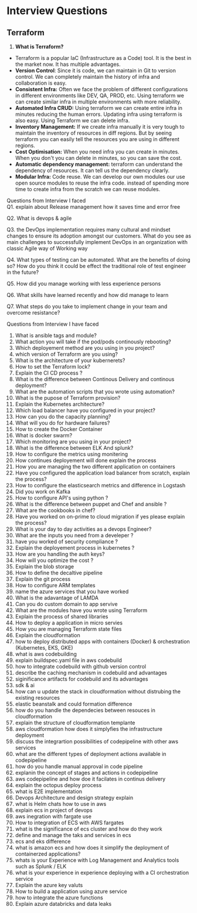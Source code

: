 # Interview Questions

## Terraform

1. **What is Terraform?**

- Terraform is a popular IaC (Infrastructure as a Code) tool. It is the best in the market now. It has multiple advantages.
- **Version Control**:
Since it is code, we can maintain in Git to version control. We can completely maintain the history of infra and collaboration is easy.
- **Consistent Infra:**
Often we face the problem of different configurations in different environments like DEV, QA, PROD, etc. Using terraform we can create similar infra in multiple environments with more reliability.
- **Automated Infra CRUD:**
Using terraform we can create entire infra in minutes reducing the human errors. Updating infra using terraform is also easy. Using Terraform we can delete infra.
- **Inventory Management:**
If we create infra manually it is very tough to maintain the inventory of resources in diff regions. But by seeing terraform you can easily tell the resources you are using in different regions.
- **Cost Optimisation:**
When you need infra you can create in minutes. When you don't you can delete in minutes, so you can save the cost.
- **Automatic dependency management:**
terraform can understand the dependency of resources. It can tell us the dependency clearly.
- **Modular Infra:**
Code reuse. We can develop our own modules our use open source modules to reuse the infra code. instead of spending more time to create infra from the scratch we can reuse modules.


Questions from Interview I faced <br/>
Q1. explain about Release management how it saves time and error free <br/>

Q2.  What is devops & agile <br/>

Q3. the DevOps implementation requires many cultural and mindset changes to ensure its adoption amongst our customers. What do you see as main challenges to successfully implement DevOps in an organization with classic Agile way of Working way <br/>

Q4. What types of testing can be automated. What are the benefits of doing so? How do you think it could be effect the traditional role of test engineer in the future? <br/>

Q5. How did you manage working with less experience persons <br/>

Q6. What skills have learned recently and how did manage to learn <br/>

Q7. What steps do you take to implement change in your team and overcome resistance? 

Questions from Interview I have faced
1. What is ansible tags and module?
2. What action you will take if the pod/pods continously rebooting?
3. Which deployement method are you using in you project?
4. which version of Terraform are you using?
5. What is the architecture of your kubernerets?
6. How to set the Terraform lock?
7. Explain the CI CD process ?
8. What is the difference between Continous Delivery and continous deployment?
9. What are the automation scripts that you wrote using automation?
10. What is the pupose of Terraform provision?
11. Explain the Kubernetes architecture?
12. Which load balancer have you configured in your project?
13. How can you do the capacity planning?
14. What will you do for hardware failures?
15. How to create the Docker Container 
16. What is docker swarm?
17. Which monitoring are you using in your project?
18. What is the difference between ELK And splunk?
19. How to configure the metrics using monitering 
20. How continues deployement will done explain the process
21. How you are managing the two different application on containers
22. Have you configured the application load balancer from scratch, explain the process?
23. How to configure the elasticsearch metrics and difference in Logstash
24. Did you work on Kafka
25. How to configure API's using python ?
26. What is the difference between puppet and Chef and ansible ?
27. What are the cookbooks in chef?
28. Have you worked on on-prime to cloud migration if yes please explain the process?
29. What is your day to day activities as a devops Engineer?
30. What are the inputs you need from a develeper ?
31. have you worked of security compliance ?
32. Explain the deployement process in kubernetes ?
33. How are you handling the auth keys?
34. How will you optimize the cost ?
35. Explain the blob storage
36. How to define the decaltive pipeline
37. Explain the git process
38. How to configure ARM templates 
39. name the azure services that you have worked
40. What is the adavantage of LAMDA
41. Can you do custom domain to app servive 
42. What are the modules have you wrote using Terraform
43. Explain the process of shared libraries
44. How to deploy a application in micro servies
45. How you are managing Terraform state files
46. Explain the cloudformation 
47. how to deploy distributed apps with containers (Docker) & orchestration (Kubernetes, EKS, GKE)
48. what is aws codebuilding 
49. explain buildspec.yaml  file in aws codebuild
50. how to integrate codebuild with github version control
51. describe the caching mechanism in codebuild and advantages
52. siginificance artifacts for codebuild and its advantages
53. sdk & ai
54. how can u update the stack in cloudformation without distrubing the existing resources 
55. elastic beanstalk and could formation difference
56. how do you handle the dependecies between resouces in cloudformation
57. explain the structure of cloudformation templante
58. aws cloudformation how does it simplyfies the infrastructure deployment
59. discuss the integrartion possibilities of codepipeline with other aws services
60. what are the different types of deployment actions available in codepipeline
61. how do you handle manual approval in code pipeline
62. explanin the concept of stages and actions in codepipeline 
63. aws codepipeline and how doe it facilates in continus delivery
64. explain the octopus deploy process 
65. what is E2E implementation
66. Devops Architecture and design strategy explain
67. what is Helm chats how to use in aws 
68. explain ecs in project of devops
69. aws inegration with fargate use
70. How to integration of ECS with AWS fargates 
71. what is the significance of ecs cluster and how do they work
72. define and manage the taks and services in ecs 
73. ecs and eks difference 
74. what is amazon ecs and how does it simplify the deployment of containerzed applications?
75. whats is your  Experience with Log Management and Analytics tools such as Splunk / ELK
76. what is your experience in  experience deploying with a CI orchestration service
77. Explain the azure key valuts
78. How to build a application using azure service
79. how to integrate the azure functions
80. Explain azure databricks and data leaks 
